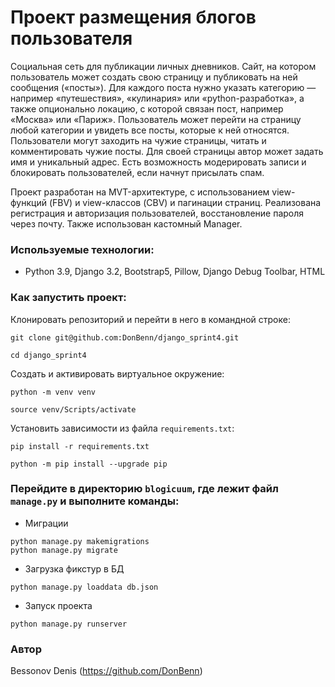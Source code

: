 # Проект размещения блогов пользователя

Социальная сеть для публикации личных дневников.
Сайт, на котором пользователь может создать свою страницу и публиковать на ней сообщения («посты»). Для каждого поста нужно указать категорию — например «путешествия», «кулинария» или «python-разработка», а также опционально локацию, с которой связан пост, например «Москва» или «Париж». 
Пользователь может перейти на страницу любой категории и увидеть все посты, которые к ней относятся.
Пользователи могут заходить на чужие страницы, читать и комментировать чужие посты.
Для своей страницы автор может задать имя и уникальный адрес. Есть возможность модерировать записи и блокировать пользователей, если начнут присылать спам.

Проект разработан на MVT-архитектуре, с использованием view-функций (FBV) и view-классов (CBV) и пагинации страниц. Реализована регистрация и авторизация пользователей, восстановление пароля через почту. Также использован кастомный Manager.

### Используемые технологии:

* Python 3.9, Django 3.2, Bootstrap5, Pillow, Django Debug Toolbar, HTML 

### Как запустить проект:

Клонировать репозиторий и перейти в него в командной строке:
```
git clone git@github.com:DonBenn/django_sprint4.git
```

```
cd django_sprint4
```

Cоздать и активировать виртуальное окружение:

```
python -m venv venv
```

```
source venv/Scripts/activate
```

Установить зависимости из файла `requirements.txt`:

```
pip install -r requirements.txt
```

```
python -m pip install --upgrade pip
```


### Перейдите в директорию `blogicuum`, где лежит файл `manage.py` и выполните команды:

* Миграции

```
python manage.py makemigrations
python manage.py migrate
```

* Загрузка фикстур в БД

```
python manage.py loaddata db.json
```
* Запуск проекта
```
python manage.py runserver
```


### Автор

Bessonov Denis (https://github.com/DonBenn)